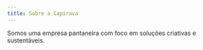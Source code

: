 ```yaml
---
title: Sobre a Capirava
---
```


Somos uma empresa pantaneira com foco em soluções criativas e sustentáveis.
